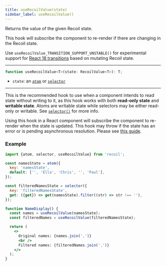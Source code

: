 ```yaml
---
title: useRecoilValue(state)
sidebar_label: useRecoilValue()
---
```


Returns the value of the given Recoil state.

This hook will subscribe the component to re-render if there are changing in the Recoil state.

Use `useRecoilValue_TRANSITION_SUPPORT_UNSTABLE()` for experimental support for [React 18 transitions](/docs/guides/transitions) based on mutating Recoil state.

---

```jsx
function useRecoilValue<T>(state: RecoilValue<T>): T;
```

- `state`: an [`atom`](/docs/api-reference/core/atom) or [`selector`](/docs/api-reference/core/selector)

---

This is the recommended hook to use when a component intends to read state without writing to it, as this hook works with both **read-only state** and **writable state**. Atoms are writable state while selectors may be either read-only or writable. See [`selector()`](/docs/api-reference/core/selector) for more info.

Using this hook in a React component will subscribe the component to re-render when the state is updated.  This hook may throw if the state has an error or is pending asynchronous resolution.  Please see [this guide](/docs/guides/asynchronous-data-queries).

### Example

```jsx
import {atom, selector, useRecoilValue} from 'recoil';

const namesState = atom({
  key: 'namesState',
  default: ['', 'Ella', 'Chris', '', 'Paul'],
});

const filteredNamesState = selector({
  key: 'filteredNamesState',
  get: ({get}) => get(namesState).filter((str) => str !== ''),
});

function NameDisplay() {
  const names = useRecoilValue(namesState);
  const filteredNames = useRecoilValue(filteredNamesState);

  return (
    <>
      Original names: {names.join(',')}
      <br />
      Filtered names: {filteredNames.join(',')}
    </>
  );
}
```

